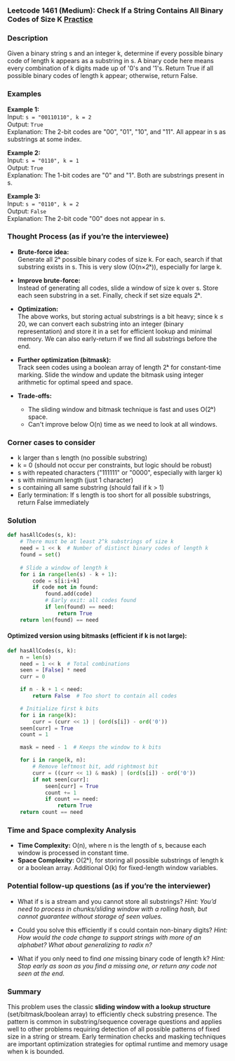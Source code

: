 ### Leetcode 1461 (Medium): Check If a String Contains All Binary Codes of Size K [Practice](https://leetcode.com/problems/check-if-a-string-contains-all-binary-codes-of-size-k)

### Description  
Given a binary string s and an integer k, determine if every possible binary code of length k appears as a substring in s. A binary code here means every combination of k digits made up of '0's and '1's. Return True if all possible binary codes of length k appear; otherwise, return False.

### Examples  

**Example 1:**  
Input: `s = "00110110", k = 2`  
Output: `True`  
Explanation: The 2-bit codes are "00", "01", "10", and "11". All appear in s as substrings at some index.

**Example 2:**  
Input: `s = "0110", k = 1`  
Output: `True`  
Explanation: The 1-bit codes are "0" and "1". Both are substrings present in s.

**Example 3:**  
Input: `s = "0110", k = 2`  
Output: `False`  
Explanation: The 2-bit code "00" does not appear in s.

### Thought Process (as if you’re the interviewee)  
- **Brute-force idea:**  
  Generate all 2ᵏ possible binary codes of size k. For each, search if that substring exists in s. This is very slow (O(n×2ᵏ)), especially for large k.

- **Improve brute-force:**  
  Instead of generating all codes, slide a window of size k over s. Store each seen substring in a set. Finally, check if set size equals 2ᵏ.

- **Optimization:**  
  The above works, but storing actual substrings is a bit heavy; since k ≤ 20, we can convert each substring into an integer (binary representation) and store it in a set for efficient lookup and minimal memory. We can also early-return if we find all substrings before the end.

- **Further optimization (bitmask):**  
  Track seen codes using a boolean array of length 2ᵏ for constant-time marking. Slide the window and update the bitmask using integer arithmetic for optimal speed and space.

- **Trade-offs:**  
  - The sliding window and bitmask technique is fast and uses O(2ᵏ) space.  
  - Can't improve below O(n) time as we need to look at all windows.

### Corner cases to consider  
- k larger than s length (no possible substring)  
- k = 0 (should not occur per constraints, but logic should be robust)  
- s with repeated characters ("111111" or "0000", especially with larger k)  
- s with minimum length (just 1 character)  
- s containing all same substring (should fail if k > 1)  
- Early termination: If s length is too short for all possible substrings, return False immediately

### Solution

```python
def hasAllCodes(s, k):
    # There must be at least 2^k substrings of size k
    need = 1 << k  # Number of distinct binary codes of length k
    found = set()
    
    # Slide a window of length k
    for i in range(len(s) - k + 1):
        code = s[i:i+k]
        if code not in found:
            found.add(code)
            # Early exit: all codes found
            if len(found) == need:
                return True
    return len(found) == need
```

#### Optimized version using bitmasks (efficient if k is not large):

```python
def hasAllCodes(s, k):
    n = len(s)
    need = 1 << k  # Total combinations
    seen = [False] * need
    curr = 0

    if n - k + 1 < need:
        return False  # Too short to contain all codes

    # Initialize first k bits
    for i in range(k):
        curr = (curr << 1) | (ord(s[i]) - ord('0'))
    seen[curr] = True
    count = 1

    mask = need - 1  # Keeps the window to k bits

    for i in range(k, n):
        # Remove leftmost bit, add rightmost bit
        curr = ((curr << 1) & mask) | (ord(s[i]) - ord('0'))
        if not seen[curr]:
            seen[curr] = True
            count += 1
            if count == need:
                return True
    return count == need
```

### Time and Space complexity Analysis  

- **Time Complexity:** O(n), where n is the length of s, because each window is processed in constant time.
- **Space Complexity:** O(2ᵏ), for storing all possible substrings of length k or a boolean array. Additional O(k) for fixed-length window variables.

### Potential follow-up questions (as if you’re the interviewer)  

- What if s is a stream and you cannot store all substrings?
  *Hint: You’d need to process in chunks/sliding window with a rolling hash, but cannot guarantee without storage of seen values.*

- Could you solve this efficiently if s could contain non-binary digits?
  *Hint: How would the code change to support strings with more of an alphabet? What about generalizing to radix n?*

- What if you only need to find *one* missing binary code of length k?
  *Hint: Stop early as soon as you find a missing one, or return any code not seen at the end.*

### Summary
This problem uses the classic **sliding window with a lookup structure** (set/bitmask/boolean array) to efficiently check substring presence. The pattern is common in substring/sequence coverage questions and applies well to other problems requiring detection of all possible patterns of fixed size in a string or stream. Early termination checks and masking techniques are important optimization strategies for optimal runtime and memory usage when k is bounded.